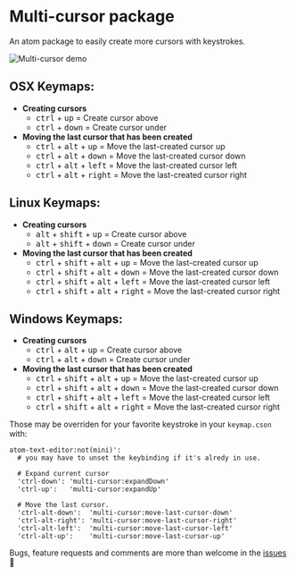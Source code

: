 # Multi-cursor package

An atom package to easily create more cursors with keystrokes.

![Multi-cursor demo](https://s3.amazonaws.com/f.cl.ly/items/2X393M1u1G0K0Z061O00/multi-cursor.gif)

## OSX Keymaps:
* **Creating cursors**
  * <kbd>ctrl</kbd> + <kbd>up</kbd> = Create cursor above
  * <kbd>ctrl</kbd> + <kbd>down</kbd> = Create cursor under
* **Moving the last cursor that has been created**
  * <kbd>ctrl</kbd> + <kbd>alt</kbd> + <kbd>up</kbd> = Move the last-created cursor up
  * <kbd>ctrl</kbd> + <kbd>alt</kbd> + <kbd>down</kbd> = Move the last-created cursor down
  * <kbd>ctrl</kbd> + <kbd>alt</kbd> + <kbd>left</kbd> = Move the last-created cursor left
  * <kbd>ctrl</kbd> + <kbd>alt</kbd> + <kbd>right</kbd> = Move the last-created cursor right

## Linux Keymaps:

* **Creating cursors**
  * <kbd>alt</kbd> + <kbd>shift</kbd> + <kbd>up</kbd> = Create cursor above
  * <kbd>alt</kbd> + <kbd>shift</kbd> + <kbd>down</kbd> = Create cursor under
* **Moving the last cursor that has been created**
  * <kbd>ctrl</kbd> + <kbd>shift</kbd> + <kbd>alt</kbd> + <kbd>up</kbd> = Move the last-created cursor up
  * <kbd>ctrl</kbd> + <kbd>shift</kbd> + <kbd>alt</kbd> + <kbd>down</kbd> = Move the last-created cursor down
  * <kbd>ctrl</kbd> + <kbd>shift</kbd> + <kbd>alt</kbd> + <kbd>left</kbd> = Move the last-created cursor left
  * <kbd>ctrl</kbd> + <kbd>shift</kbd> + <kbd>alt</kbd> + <kbd>right</kbd> = Move the last-created cursor right


## Windows Keymaps:

* **Creating cursors**
  * <kbd>ctrl</kbd> + <kbd>alt</kbd> + <kbd>up</kbd> = Create cursor above
  * <kbd>ctrl</kbd> + <kbd>alt</kbd> + <kbd>down</kbd> = Create cursor under
* **Moving the last cursor that has been created**
  * <kbd>ctrl</kbd> + <kbd>shift</kbd> + <kbd>alt</kbd> + <kbd>up</kbd> = Move the last-created cursor up
  * <kbd>ctrl</kbd> + <kbd>shift</kbd> + <kbd>alt</kbd> + <kbd>down</kbd> = Move the last-created cursor down
  * <kbd>ctrl</kbd> + <kbd>shift</kbd> + <kbd>alt</kbd> + <kbd>left</kbd> = Move the last-created cursor left
  * <kbd>ctrl</kbd> + <kbd>shift</kbd> + <kbd>alt</kbd> + <kbd>right</kbd> = Move the last-created cursor right

Those may be overriden for your favorite keystroke in your `keymap.cson` with:

```
atom-text-editor:not(mini)':
  # you may have to unset the keybinding if it's alredy in use.

  # Expand current cursor
  'ctrl-down': 'multi-cursor:expandDown'
  'ctrl-up':   'multi-cursor:expandUp'

  # Move the last cursor.
  'ctrl-alt-down':  'multi-cursor:move-last-cursor-down'
  'ctrl-alt-right': 'multi-cursor:move-last-cursor-right'
  'ctrl-alt-left':  'multi-cursor:move-last-cursor-left'
  'ctrl-alt-up':    'multi-cursor:move-last-cursor-up'
```

Bugs, feature requests and comments are more than welcome in the [issues](https://github.com/joseramonc/multi-cursor/issues) :tada:

